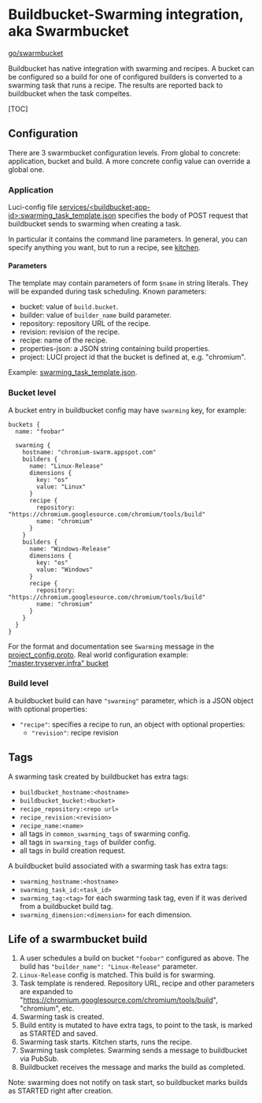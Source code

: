 # Buildbucket-Swarming integration, aka Swarmbucket

[go/swarmbucket]

Buildbucket has native integration with swarming and recipes.
A bucket can be configured so a build for one of configured builders is
converted to a swarming task that runs a recipe. The results are reported back
to buildbucket when the task compeltes.

[TOC]

## Configuration

There are 3 swarmbucket configuration levels.
From global to concrete: application, bucket and build.
A more concrete config value can override a global one.

### Application

Luci-config file
[services/\<buildbucket-app-id\>:swarming_task_template.json][swarming_task_template.json]
specifies the body of POST request that buildbucket sends to swarming when
creating a task.

In particular it contains the command line parameters.
In general, you can specify anything you want, but to run a recipe,
see [kitchen].

#### Parameters

The template may contain parameters of form `$name` in string literals.
They will be expanded during task scheduling. Known parameters:

* bucket: value of `build.bucket`.
* builder: value of `builder_name` build parameter.
* repository: repository URL of the recipe.
* revision: revision of the recipe.
* recipe: name of the recipe.
* properties-json: a JSON string containing build properties.
* project: LUCI project id that the bucket is defined at, e.g. "chromium".

Example: [swarming_task_template.json].

### Bucket level

A bucket entry in buildbucket config may have `swarming` key, for example:

    buckets {
      name: "foobar"

      swarming {
        hostname: "chromium-swarm.appspot.com"
        builders {
          name: "Linux-Release"
          dimensions {
            key: "os"
            value: "Linux"
          }
          recipe {
            repository: "https://chromium.googlesource.com/chromium/tools/build"
            name: "chromium"
          }
        }
        builders {
          name: "Windows-Release"
          dimensions {
            key: "os"
            value: "Windows"
          }
          recipe {
            repository: "https://chromium.googlesource.com/chromium/tools/build"
            name: "chromium"
          }
        }
      }
    }

For the format and documentation see `Swarming` message in the
[project_config.proto](../proto/project_config.proto).
Real world configuration example:
["master.tryserver.infra" bucket](https://chromium.googlesource.com/infra/infra/+/infra/config/cr-buildbucket.cfg)

### Build level

A buildbucket build can have `"swarming"` parameter, which is a JSON object with
optional properties:

* `"recipe"`: specifies a recipe to run, an object with optional properties:
  * `"revision"`: recipe revision
  
## Tags

A swarming task created by buildbucket has extra tags:

* `buildbucket_hostname:<hostname>`
* `buildbucket_bucket:<bucket>`
* `recipe_repository:<repo url>`
* `recipe_revision:<revision>`
* `recipe_name:<name>`
* all tags in `common_swarming_tags` of swarming config.
* all tags in `swarming_tags` of builder config.
* all tags in build creation request.

A buildbucket build associated with a swarming task has extra tags:

* `swarming_hostname:<hostname>`
* `swarming_task_id:<task_id>`
* `swarming_tag:<tag>` for each swarming task tag, even if it was derived from
  a buildbucket build tag.
* `swarming_dimension:<dimension>` for each dimension.

## Life of a swarmbucket build

1. A user schedules a build on bucket `"foobar"` configured as above.
   The build has `"builder_name": "Linux-Release"` parameter.
1. `Linux-Release` config is matched. This build is for swarming.
1. Task template is rendered. Repository URL, recipe and other parameters
   are expanded to "https://chromium.googlesource.com/chromium/tools/build",
   "chromium", etc.
1. Swarming task is created.
1. Build entity is mutated to have extra tags, to point to the task,
   is marked as STARTED and saved.
1. Swarming task starts. Kitchen starts, runs the recipe.
1. Swarming task completes. Swarming sends a message to buildbucket via PubSub.
1. Buildbucket receives the message and marks the build as completed.

Note: swarming does not notify on task start, so buildbucket marks builds as
STARTED right after creation.

[go/swarmbucket]: https://goto.google.com/swarmbucket
[kitchen]: https://chromium.googlesource.com/infra/infra/+/master/go/src/infra/tools/kitchen/
[isolate_kitchen.py]: https://github.com/luci/recipes-py/blob/master/go/cmd/kitchen/isolate_kitchen.py
[swarming_task_template.json]: https://chrome-internal.googlesource.com/infradata/config/+/master/configs/cr-buildbucket/swarming_task_template.json
